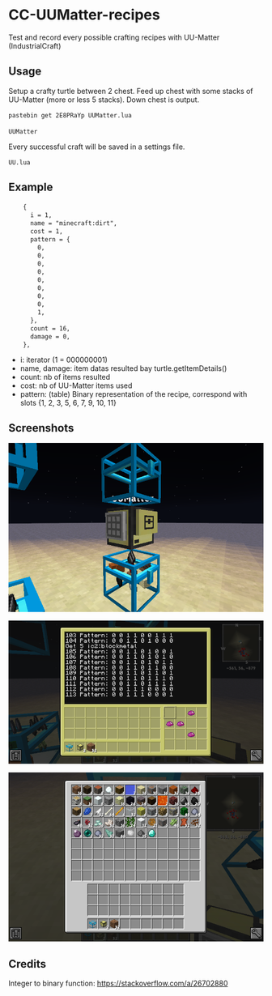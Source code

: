 # CC-UUMatter-recipes
Test and record every possible crafting recipes with UU-Matter (IndustrialCraft)

## Usage
Setup a crafty turtle between 2 chest. Feed up chest with some stacks of UU-Matter (more or less 5 stacks). Down chest is output.

```
pastebin get 2E8PRaYp UUMatter.lua

UUMatter
```

Every successful craft will be saved in a settings file.
```
UU.lua
```

## Example
```
    {
      i = 1,
      name = "minecraft:dirt",
      cost = 1,
      pattern = {
        0,
        0,
        0,
        0,
        0,
        0,
        0,
        0,
        1,
      },
      count = 16,
      damage = 0,
    },
```
  - i: iterator (1 = 000000001)
  - name, damage: item datas resulted bay turtle.getItemDetails()
  - count: nb of items resulted
  - cost: nb of UU-Matter items used
  - pattern: (table) Binary representation of the recipe, correspond with slots {1, 2, 3, 5, 6, 7, 9, 10, 11}

## Screenshots
![Setup](https://raw.githubusercontent.com/absolument/CC-UUMatter-recipes/master/screenshots/2019-07-22_23.43.19.png)

![Screenshot](https://raw.githubusercontent.com/absolument/CC-UUMatter-recipes/master/screenshots/2019-07-22_23.42.32.png)

![Result](https://raw.githubusercontent.com/absolument/CC-UUMatter-recipes/master/screenshots/2019-07-22_23.42.50.png)

## Credits
Integer to binary function: https://stackoverflow.com/a/26702880
